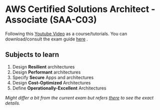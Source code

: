 # AWS Certified Solutions Architect - Associate (SAA-C03)

Following this [Youtube Video](https://www.youtube.com/watch?v=Ia-UEYYR44s) as a course/tutorials.
You can download/consult the exam guide [here](https://d1.awsstatic.com/training-and-certification/docs-sa-assoc/AWS-Certified-Solutions-Architect-Associate_Exam-Guide.pdf) .

## Subjects to learn
1. Design **Resilient** architectures
2. Design **Performant** architectures
3. Specify **Secure** Apps and architectures
4. Design **Cost-Optimized** Architectures
5. Define **Operationally-Excellent** Architectures

_Might differ a bit from the current exam but refers [there](https://d1.awsstatic.com/training-and-certification/docs-sa-assoc/AWS-Certified-Solutions-Architect-Associate_Exam-Guide.pdf) to see the exact details._
